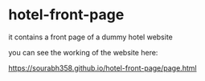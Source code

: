 # hotel-front-page
it contains a front page of a dummy hotel website

you can see the working of the website here:

https://sourabh358.github.io/hotel-front-page/page.html
